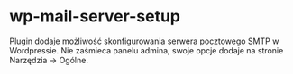 # wp-mail-server-setup
Plugin dodaje możliwość skonfigurowania serwera pocztowego SMTP w Wordpressie. Nie zaśmieca panelu admina, swoje opcje dodaje na stronie Narzędzia -> Ogólne. 
